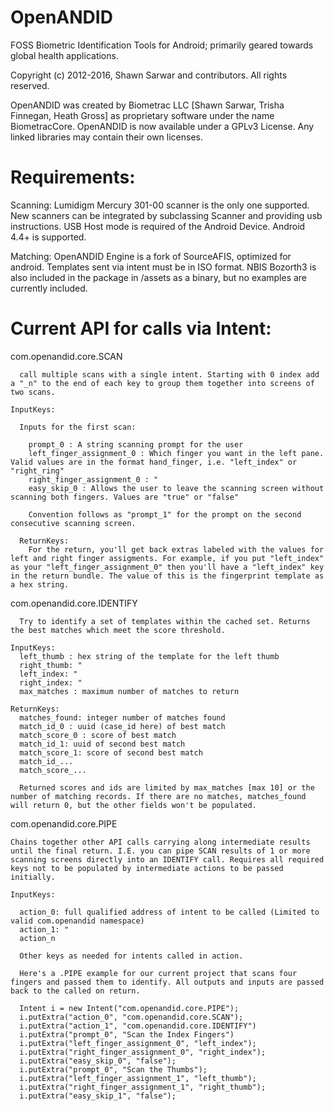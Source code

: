 # OpenANDID

FOSS Biometric Identification Tools for Android; primarily geared towards global health applications.

Copyright (c) 2012-2016, Shawn Sarwar and contributors. All rights reserved.

OpenANDID was created by Biometrac LLC [Shawn Sarwar, Trisha Finnegan, Heath Gross] as proprietary software under the name BiometracCore.
OpenANDID is now available under a GPLv3 License. Any linked libraries may contain their own licenses.

# Requirements:

  Scanning:
    Lumidigm Mercury 301-00 scanner is the only one supported. New scanners can be integrated by subclassing Scanner and providing usb instructions. USB Host mode is required of the Android Device. Android 4.4+ is supported.
  
  Matching:
    OpenANDID Engine is a fork of SourceAFIS, optimized for android. Templates sent via intent must be in ISO format.
    NBIS Bozorth3 is also included in the package in /assets as a binary, but no examples are currently included.


# Current API for calls via Intent:
  
  com.openandid.core.SCAN
  
      call multiple scans with a single intent. Starting with 0 index add a "_n" to the end of each key to group them together into screens of two scans.
    
    InputKeys:
    
      Inputs for the first scan:
      
        prompt_0 : A string scanning prompt for the user
        left_finger_assignment_0 : Which finger you want in the left pane. Valid values are in the format hand_finger, i.e. "left_index" or "right_ring"
        right_finger_assignment_0 : "
        easy_skip_0 : Allows the user to leave the scanning screen without scanning both fingers. Values are "true" or "false"
        
        Convention follows as "prompt_1" for the prompt on the second consecutive scanning screen.
      
      ReturnKeys:
        For the return, you'll get back extras labeled with the values for left and right finger assigments. For example, if you put "left_index" as your "left_finger_assignment_0" then you'll have a "left_index" key in the return bundle. The value of this is the fingerprint template as a hex string.


  com.openandid.core.IDENTIFY

      Try to identify a set of templates within the cached set. Returns the best matches which meet the score threshold.
    
    InputKeys:
      left_thumb : hex string of the template for the left thumb
      right_thumb: "
      left_index: "
      right_index: "
      max_matches : maximum number of matches to return 
    
    ReturnKeys:
      matches_found: integer number of matches found
      match_id_0 : uuid (case_id here) of best match
      match_score_0 : score of best match
      match_id_1: uuid of second best match
      match_score_1: score of second best match
      match_id_...
      match_score_...
      
      Returned scores and ids are limited by max_matches [max 10] or the number of matching records. If there are no matches, matches_found will return 0, but the other fields won't be populated.


  com.openandid.core.PIPE

    Chains together other API calls carrying along intermediate results until the final return. I.E. you can pipe SCAN results of 1 or more scanning screens directly into an IDENTIFY call. Requires all required keys not to be populated by intermediate actions to be passed initially.
  
    InputKeys:
    
      action_0: full qualified address of intent to be called (Limited to valid com.openandid namespace)
      action_1: "
      action_n
      
      Other keys as needed for intents called in action.
      
      Here's a .PIPE example for our current project that scans four fingers and passed them to identify. All outputs and inputs are passed back to the called on return.
      
      Intent i = new Intent("com.openandid.core.PIPE");
      i.putExtra("action_0", "com.openandid.core.SCAN");
      i.putExtra("action_1", "com.openandid.core.IDENTIFY")
      i.putExtra("prompt_0", "Scan the Index Fingers")
      i.putExtra("left_finger_assignment_0", "left_index");
      i.putExtra("right_finger_assignment_0", "right_index");
      i.putExtra("easy_skip_0", "false");
      i.putExtra("prompt_0", "Scan the Thumbs");
      i.putExtra("left_finger_assignment_1", "left_thumb");
      i.putExtra("right_finger_assignment_1", "right_thumb");
      i.putExtra("easy_skip_1", "false");
